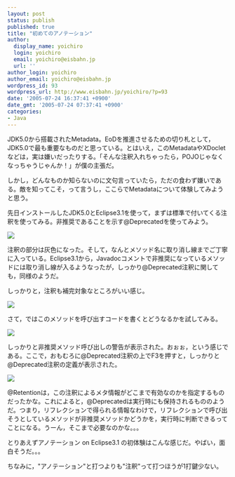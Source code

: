 ```yaml
---
layout: post
status: publish
published: true
title: "初めてのアノテーション"
author:
  display_name: yoichiro
  login: yoichiro
  email: yoichiro@eisbahn.jp
  url: ''
author_login: yoichiro
author_email: yoichiro@eisbahn.jp
wordpress_id: 93
wordpress_url: http://www.eisbahn.jp/yoichiro/?p=93
date: '2005-07-24 16:37:41 +0900'
date_gmt: '2005-07-24 07:37:41 +0900'
categories:
- Java
---
```


JDK5.0から搭載されたMetadata。EoDを推進させるための切り札として，JDK5.0で最も重要なものだと思っている。とはいえ，このMetadataやXDocletなどは，実は嫌いだったりする。「そんな注釈入れちゃったら，POJOじゃなくなっちゃうじゃんか！」が僕の主張だ。

しかし，どんなものか知らないのに文句言っていたら，ただの食わず嫌いである。敵を知ってこそ，って言うし，ここらでMetadataについて体験してみようと思う。

先日インストールしたJDK5.0とEclipse3.1を使って，まずは標準で付いてくる注釈を使ってみる。非推奨であることを示す@Deprecatedを使ってみよう。

![](http://www.eisbahn.jp/yoichiro/images/1121791.gif)

注釈の部分は灰色になった。そして，なんとメソッド名に取り消し線までご丁寧に入っている。Eclipse3.1から，Javadocコメントで非推奨になっているメソッドには取り消し線が入るようなったが，しっかり@Deprecated注釈に関しても，同様のようだ。

しっかりと，注釈も補完対象なところがいい感じ。

![](http://www.eisbahn.jp/yoichiro/images/1121832.gif)

さて，ではこのメソッドを呼び出すコードを書くとどうなるかを試してみる。

![](http://www.eisbahn.jp/yoichiro/images/1121852.gif)

しっかりと非推奨メソッド呼び出しの警告が表示された。おぉぉ，という感じである。ここで，おもむろに@Deprecated注釈の上でF3を押すと，しっかりと@Deprecated注釈の定義が表示された。

![](http://www.eisbahn.jp/yoichiro/images/1121900.gif)

@Retentionは，この注釈によるメタ情報がどこまで有効なのかを指定するものだったかな。これによると，@Deprecatedは実行時にも保持されるもののようだ。つまり，リフレクションで得られる情報なわけで，リフレクションで呼び出そうとしているメソッドが非推奨メソッドかどうかを，実行時に判断できるってことになる。うーん，そこまで必要なのかな。。。

とりあえずアノテーション on Eclipse3.1 の初体験はこんな感じだ。やばい，面白そうだ。。。

ちなみに，"アノテーション"と打つよりも"注釈"って打つほうが1打鍵少ない。
